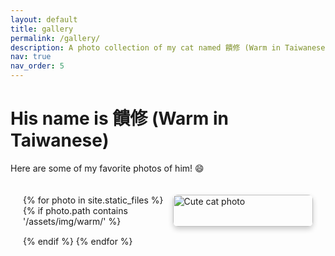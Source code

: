```yaml
---
layout: default
title: gallery
permalink: /gallery/
description: A photo collection of my cat named 饋修 (Warm in Taiwanese).
nav: true
nav_order: 5
---
```


# His name is 饋修 (Warm in Taiwanese)

Here are some of my favorite photos of him! :smile:

<div class="gallery-grid">
{% for photo in site.static_files %}
  {% if photo.path contains '/assets/img/warm/' %}
  <div class="gallery-item">
    <img src="{{ photo.path | relative_url }}" alt="Cute cat photo" onclick="openModal('{{ photo.path | relative_url }}')" loading="lazy" />
  </div>
  {% endif %}
{% endfor %}
</div>

<!-- Modal for half-screen view -->
<div id="modal" class="modal" onclick="closeModal(event)">
  <div class="modal-content-wrapper">
    <img class="modal-content" id="modal-img">
    <div class="caption" id="modal-caption"></div>
    <a class="prev" onclick="changePhoto(-1)">&#10094;</a>
    <a class="next" onclick="changePhoto(1)">&#10095;</a>
  </div>
</div>

<style>
/* Gallery Grid */
.gallery-grid {
  display: grid;
  gap: 15px;
  grid-template-columns: repeat(auto-fit, minmax(200px, 1fr));
  padding: 20px;
}

.gallery-item img {
  width: 100%;
  height: 100%;
  border-radius: 8px;
  box-shadow: 0 4px 8px rgba(0, 0, 0, 0.2);
  transition: transform 0.2s ease;
  object-fit: cover;
}

.gallery-item img:hover {
  transform: scale(1.05);
  cursor: pointer;
}

/* Modal Style */
.modal {
  display: none;
  position: fixed;
  z-index: 1000;
  left: 0;
  top: 0;
  width: 100%;
  height: 100%;
  background-color: rgba(0, 0, 0, 0.85); /* Dark transparent background */
}

.modal-content-wrapper {
  position: relative;
  margin: auto;
  top: 50%;
  transform: translateY(-50%);
  width: 80%;
  max-width: 600px;
  text-align: center;
}

.modal-content {
  width: 100%;
  max-height: 80vh;
  object-fit: contain;
  border-radius: 8px;
  box-shadow: 0 4px 8px rgba(0, 0, 0, 0.5); /* Soft shadow to make it stand out */
}

.caption {
  text-align: center;
  color: #fff;
  font-size: 16px;
  margin-top: 10px;
}

/* Navigation Buttons */
.prev, .next {
  position: absolute;
  top: 50%;
  color: #333; /* Dark gray arrows for better visibility */
  font-size: 30px;
  font-weight: bold;
  cursor: pointer;
  user-select: none;
  transform: translateY(-50%);
  padding: 10px;
  background-color: rgba(255, 255, 255, 0.6); /* Slightly transparent background */
  border-radius: 50%;
}

.prev { left: 10px; }
.next { right: 10px; }

.prev:hover, .next:hover {
  color: #000; /* Darker hover effect */
  background-color: rgba(255, 255, 255, 0.8);
}

</style>

<script>
let currentIndex = 0;
let photos = Array.from(document.querySelectorAll('.gallery-item img'));

function openModal(src) {
  document.getElementById("modal").style.display = "block";
  document.getElementById("modal-img").src = src;
  currentIndex = photos.findIndex(img => img.src.includes(src));
}

function closeModal(event) {
  if (event.target.classList.contains('modal')) {
    document.getElementById("modal").style.display = "none";
  }
}

function changePhoto(step) {
  currentIndex = (currentIndex + step + photos.length) % photos.length;
  document.getElementById("modal-img").src = photos[currentIndex].src;
}
</script>
